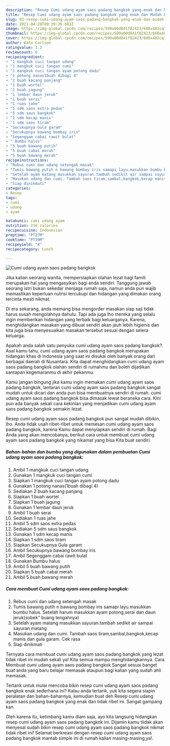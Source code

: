 ```yaml
---
description: "Resep Cumi udang ayam saos padang bangkok yang enak dan Mudah Dibuat"
title: "Resep Cumi udang ayam saos padang bangkok yang enak dan Mudah Dibuat"
slug: 93-resep-cumi-udang-ayam-saos-padang-bangkok-yang-enak-dan-mudah-dibuat
date: 2021-04-28T09:39:36.681Z
image: https://img-global.cpcdn.com/recipes/599a00d841f82423/680x482cq70/cumi-udang-ayam-saos-padang-bangkok-foto-resep-utama.jpg
thumbnail: https://img-global.cpcdn.com/recipes/599a00d841f82423/680x482cq70/cumi-udang-ayam-saos-padang-bangkok-foto-resep-utama.jpg
cover: https://img-global.cpcdn.com/recipes/599a00d841f82423/680x482cq70/cumi-udang-ayam-saos-padang-bangkok-foto-resep-utama.jpg
author: Kate Carlson
ratingvalue: 3.3
reviewcount: 6
recipeingredient:
- "1 mangkuk cuci tangan udang"
- "1 mangkuk cuci tangan cumi"
- "1 mangkuk cuci tangan ayam potong dadu"
- "1 potong nanas1buah dibagi 4"
- "2 buah kacang panjang"
- "1 buah wortel"
- "1 buah jagung"
- "1 lembar daun jeruk"
- "1 buah serai"
- "1 ruas jahe"
- "5 sdm saos extra pedas"
- "5 sdm saus bangkok"
- "1 sdm kecap manis"
- "1 sdm saos tiram"
- "Secukupnya Gula garam"
- "Secukupnya bawang bombay iris"
- "Segenggam cabai rawit bulat"
- " Bumbu halus"
- "5 buah bawang putih"
- "5 buah cabai merah"
- "5 buah bawang merah"
recipeinstructions:
- "Rebus cumi dan udang setengah masak"
- "Tumis bawang putih n bawang bombay iris samapi layu.masukkan bumbu halus. Setelah harum masukkan ayam potong,serai dan daun jeruk(sobek&#34; buang tengahnya)"
- "Setelah ayam matang masukkan sayuran.tambah sedikit air sampai sayuran matang"
- "Masukan udang dan cumi. Tambah saos tiram,sambal,bangkok,kecap manis dan gula garam. Cek rasa"
- "Siap dinikmati"
categories:
- Resep
tags:
- cumi
- udang
- ayam

katakunci: cumi udang ayam 
nutrition: 234 calories
recipecuisine: Indonesian
preptime: "PT27M"
cooktime: "PT39M"
recipeyield: "4"
recipecategory: Lunch

---
```



![Cumi udang ayam saos padang bangkok](https://img-global.cpcdn.com/recipes/599a00d841f82423/680x482cq70/cumi-udang-ayam-saos-padang-bangkok-foto-resep-utama.jpg)

Jika kalian seorang wanita, mempersiapkan olahan lezat bagi famili merupakan hal yang mengasyikan bagi anda sendiri. Tanggung jawab seorang istri bukan sekedar menjaga rumah saja, namun anda pun wajib memastikan keperluan nutrisi tercukupi dan hidangan yang dimakan orang tercinta mesti nikmat.

Di era  sekarang, anda memang bisa mengorder masakan siap saji tidak harus susah mengolahnya dahulu. Tapi ada juga lho mereka yang selalu ingin memberikan hidangan yang terbaik bagi keluarganya. Karena, menghidangkan masakan yang dibuat sendiri akan jauh lebih higienis dan kita juga bisa menyesuaikan masakan tersebut sesuai dengan selera keluarga. 



Apakah anda salah satu penyuka cumi udang ayam saos padang bangkok?. Asal kamu tahu, cumi udang ayam saos padang bangkok merupakan hidangan khas di Indonesia yang saat ini disukai oleh banyak orang dari berbagai daerah di Nusantara. Kita dapat menghidangkan cumi udang ayam saos padang bangkok olahan sendiri di rumahmu dan boleh dijadikan santapan kegemaranmu di akhir pekanmu.

Kamu jangan bingung jika kamu ingin memakan cumi udang ayam saos padang bangkok, lantaran cumi udang ayam saos padang bangkok sangat mudah untuk dicari dan anda pun bisa membuatnya sendiri di rumah. cumi udang ayam saos padang bangkok bisa dimasak lewat beraneka cara. Kini pun ada banyak sekali cara kekinian yang menjadikan cumi udang ayam saos padang bangkok semakin lezat.

Resep cumi udang ayam saos padang bangkok pun sangat mudah dibikin, lho. Anda tidak usah ribet-ribet untuk memesan cumi udang ayam saos padang bangkok, karena Kamu dapat menyiapkan sendiri di rumah. Bagi Anda yang akan mencobanya, berikut cara untuk membuat cumi udang ayam saos padang bangkok yang nikamat yang bisa Kita buat sendiri.

<!--inarticleads1-->

##### Bahan-bahan dan bumbu yang digunakan dalam pembuatan Cumi udang ayam saos padang bangkok:

1. Ambil 1 mangkuk cuci tangan udang
1. Gunakan 1 mangkuk cuci tangan cumi
1. Siapkan 1 mangkuk cuci tangan ayam potong dadu
1. Gunakan 1 potong nanas(1buah dibagi 4)
1. Sediakan 2 buah kacang panjang
1. Siapkan 1 buah wortel
1. Siapkan 1 buah jagung
1. Gunakan 1 lembar daun jeruk
1. Ambil 1 buah serai
1. Sediakan 1 ruas jahe
1. Ambil 5 sdm saos extra pedas
1. Sediakan 5 sdm saus bangkok
1. Gunakan 1 sdm kecap manis
1. Siapkan 1 sdm saos tiram
1. Siapkan Secukupnya Gula garam
1. Ambil Secukupnya bawang bombay iris
1. Ambil Segenggam cabai rawit bulat
1. Gunakan  Bumbu halus
1. Ambil 5 buah bawang putih
1. Siapkan 5 buah cabai merah
1. Ambil 5 buah bawang merah




<!--inarticleads2-->

##### Cara membuat Cumi udang ayam saos padang bangkok:

1. Rebus cumi dan udang setengah masak
1. Tumis bawang putih n bawang bombay iris samapi layu.masukkan bumbu halus. Setelah harum masukkan ayam potong,serai dan daun jeruk(sobek&#34; buang tengahnya)
1. Setelah ayam matang masukkan sayuran.tambah sedikit air sampai sayuran matang
1. Masukan udang dan cumi. Tambah saos tiram,sambal,bangkok,kecap manis dan gula garam. Cek rasa
1. Siap dinikmati




Ternyata cara membuat cumi udang ayam saos padang bangkok yang lezat tidak ribet ini mudah sekali ya! Kita semua mampu menghidangkannya. Cara Membuat cumi udang ayam saos padang bangkok Sangat sesuai banget buat anda yang baru belajar memasak ataupun bagi kalian yang sudah ahli memasak.

Tertarik untuk mulai mencoba bikin resep cumi udang ayam saos padang bangkok enak sederhana ini? Kalau anda tertarik, yuk kita segera siapin peralatan dan bahan-bahannya, kemudian buat deh Resep cumi udang ayam saos padang bangkok yang enak dan tidak ribet ini. Sangat gampang kan. 

Oleh karena itu, ketimbang kamu diam saja, ayo kita langsung hidangkan resep cumi udang ayam saos padang bangkok ini. Dijamin kamu tiidak akan menyesal sudah bikin resep cumi udang ayam saos padang bangkok nikmat tidak ribet ini! Selamat berkreasi dengan resep cumi udang ayam saos padang bangkok mantab simple ini di rumah kalian masing-masing,ya!.

